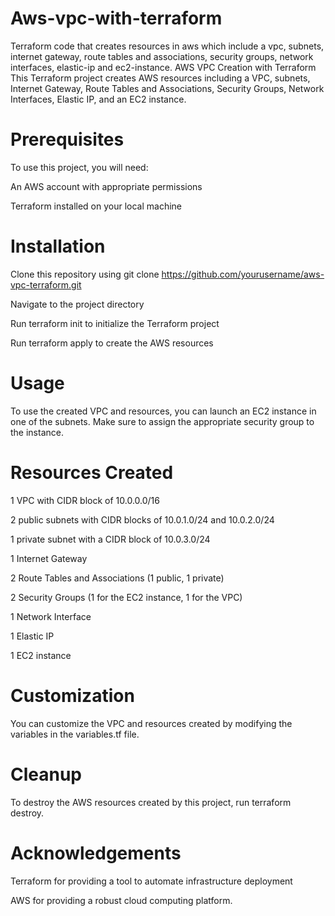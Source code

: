 # Aws-vpc-with-terraform
Terraform code that creates resources in aws which include a vpc, subnets, internet gateway, route tables and associations, security groups, network interfaces, elastic-ip and ec2-instance.
AWS VPC Creation with Terraform
This Terraform project creates AWS resources including a VPC, subnets, Internet Gateway, Route Tables and Associations, Security Groups, Network Interfaces, Elastic IP, and an EC2 instance.

# Prerequisites
To use this project, you will need:

An AWS account with appropriate permissions

Terraform installed on your local machine

# Installation
Clone this repository using git clone https://github.com/yourusername/aws-vpc-terraform.git

Navigate to the project directory

Run terraform init to initialize the Terraform project

Run terraform apply to create the AWS resources

# Usage
To use the created VPC and resources, you can launch an EC2 instance in one of the subnets. Make sure to assign the appropriate security group to the instance.

# Resources Created
1 VPC with CIDR block of 10.0.0.0/16

2 public subnets with CIDR blocks of 10.0.1.0/24 and 10.0.2.0/24

1 private subnet with a CIDR block of 10.0.3.0/24

1 Internet Gateway

2 Route Tables and Associations (1 public, 1 private)

2 Security Groups (1 for the EC2 instance, 1 for the VPC)

1 Network Interface

1 Elastic IP

1 EC2 instance

# Customization
You can customize the VPC and resources created by modifying the variables in the variables.tf file.

# Cleanup
To destroy the AWS resources created by this project, run terraform destroy.

# Acknowledgements
Terraform for providing a tool to automate infrastructure deployment

AWS for providing a robust cloud computing platform.
